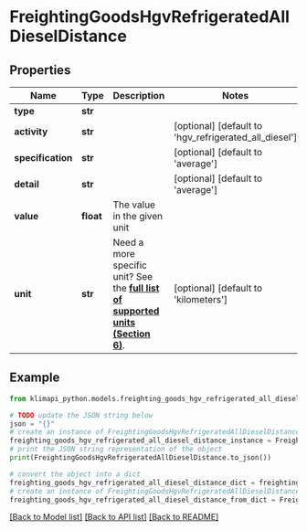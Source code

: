 # FreightingGoodsHgvRefrigeratedAllDieselDistance


## Properties

Name | Type | Description | Notes
------------ | ------------- | ------------- | -------------
**type** | **str** |  | 
**activity** | **str** |  | [optional] [default to 'hgv_refrigerated_all_diesel']
**specification** | **str** |  | [optional] [default to 'average']
**detail** | **str** |  | [optional] [default to 'average']
**value** | **float** | The value in the given unit | 
**unit** | **str** | Need a more specific unit? See the **[full list of supported units (Section 6)](https://convert.js.org/types/_unitsbymeasureraw)**. | [optional] [default to 'kilometers']

## Example

```python
from klimapi_python.models.freighting_goods_hgv_refrigerated_all_diesel_distance import FreightingGoodsHgvRefrigeratedAllDieselDistance

# TODO update the JSON string below
json = "{}"
# create an instance of FreightingGoodsHgvRefrigeratedAllDieselDistance from a JSON string
freighting_goods_hgv_refrigerated_all_diesel_distance_instance = FreightingGoodsHgvRefrigeratedAllDieselDistance.from_json(json)
# print the JSON string representation of the object
print(FreightingGoodsHgvRefrigeratedAllDieselDistance.to_json())

# convert the object into a dict
freighting_goods_hgv_refrigerated_all_diesel_distance_dict = freighting_goods_hgv_refrigerated_all_diesel_distance_instance.to_dict()
# create an instance of FreightingGoodsHgvRefrigeratedAllDieselDistance from a dict
freighting_goods_hgv_refrigerated_all_diesel_distance_from_dict = FreightingGoodsHgvRefrigeratedAllDieselDistance.from_dict(freighting_goods_hgv_refrigerated_all_diesel_distance_dict)
```
[[Back to Model list]](../README.md#documentation-for-models) [[Back to API list]](../README.md#documentation-for-api-endpoints) [[Back to README]](../README.md)


